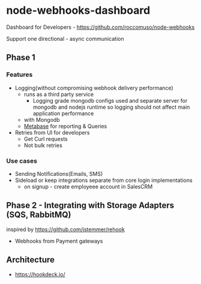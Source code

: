 # node-webhooks-dashboard
Dashboard for Developers - https://github.com/roccomuso/node-webhooks

Support one directional - async communication

## Phase 1
### Features
- Logging(without compromising webhook delivery performance)
  - runs as a third party service
    - Logging grade mongodb configs used and separate server for mongodb and nodejs runtime so logging should not affect main application performance
  - with Mongodb
  - [Metabase](https://www.metabase.com/) for reporting & Queries
- Retries from UI for developers
  - Get Curl requests
  - Not bulk retries

### Use cases
- Sending Notifications(Emails, SMS)
- Sideload or keep integrations separate from core login implementations
  - on signup - create employeee account in SalesCRM

## Phase 2 - Integrating with Storage Adapters (SQS, RabbitMQ)
inspired by https://github.com/jstemmer/rehook
- Webhooks from Payment gateways

## Architecture
- https://hookdeck.io/
